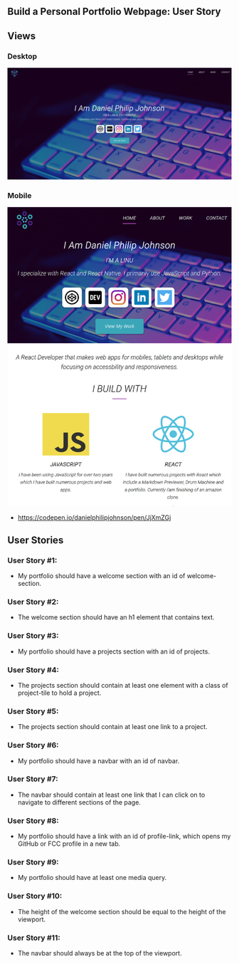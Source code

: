 ## Build a Personal Portfolio Webpage: User Story
## Views

### Desktop
![project](https://raw.githubusercontent.com/danielphilipjohnson/Free-Code-Camp-Portfolio-2018-2019/master/1.Responsive-Web-Design-Certification/5.Personal-Portfolio-Webpage/img/screenshots/portfolio-pc.jpg)


### Mobile
![project](https://raw.githubusercontent.com/danielphilipjohnson/Free-Code-Camp-Portfolio-2018-2019/master/1.Responsive-Web-Design-Certification/5.Personal-Portfolio-Webpage/img/screenshots/portfolio-tablet.jpg)

- https://codepen.io/danielphilipjohnson/pen/JjXmZGj

## User Stories
### User Story #1: 
- My portfolio should have a welcome section with an id of welcome-section.
### User Story #2: 
- The welcome section should have an h1 element that contains text.
### User Story #3: 
- My portfolio should have a projects section with an id of projects.
### User Story #4: 
- The projects section should contain at least one element with a class of project-tile to hold a project.
### User Story #5: 
- The projects section should contain at least one link to a project.
### User Story #6: 
- My portfolio should have a navbar with an id of navbar.
### User Story #7: 
- The navbar should contain at least one link that I can click on to navigate to different sections of the page.
### User Story #8: 
- My portfolio should have a link with an id of profile-link, which opens my GitHub or FCC profile in a new tab.
### User Story #9: 
- My portfolio should have at least one media query.
### User Story #10: 
- The height of the welcome section should be equal to the height of the viewport.
### User Story #11: 
- The navbar should always be at the top of the viewport.
